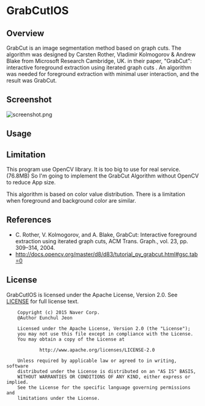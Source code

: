 # GrabCutIOS

## Overview
GrabCut is an image segmentation method based on graph cuts. The algorithm was designed by Carsten Rother, Vladimir Kolmogorov & Andrew Blake from Microsoft Research Cambridge, UK. in their paper, "GrabCut": interactive foreground extraction using iterated graph cuts . An algorithm was needed for foreground extraction with minimal user interaction, and the result was GrabCut.

## Screenshot
![screenshot.png](/files/79285)

## Usage

## Limitation
This program use OpenCV library.
It is too big to use for real service.(76.8MB)
So I'm going to implement the GrabCut Algorithm without OpenCV to reduce App size.

This algorithm is based on color value distribution. 
There is a limitation when foreground and background color are similar.

## References
* C. Rother, V. Kolmogorov, and A. Blake, GrabCut: Interactive foreground extraction using iterated graph cuts, ACM Trans. Graph., vol. 23, pp. 309–314, 2004.
* http://docs.opencv.org/master/d8/d83/tutorial_py_grabcut.html#gsc.tab=0

## License
GrabCutIOS is licensed under the Apache License, Version 2.0.
See [LICENSE](/files/79302) for full license text.

        Copyright (c) 2015 Naver Corp.
        @Author Eunchul Jeon

        Licensed under the Apache License, Version 2.0 (the "License");
        you may not use this file except in compliance with the License.
        You may obtain a copy of the License at

                http://www.apache.org/licenses/LICENSE-2.0

        Unless required by applicable law or agreed to in writing, software
        distributed under the License is distributed on an "AS IS" BASIS,
        WITHOUT WARRANTIES OR CONDITIONS OF ANY KIND, either express or implied.
        See the License for the specific language governing permissions and
        limitations under the License.
